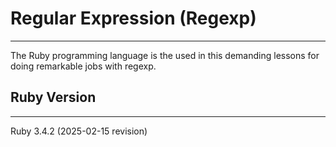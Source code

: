 # Regular Expression (Regexp)

-----------

The Ruby programming language is the used in this demanding lessons for doing remarkable jobs with regexp.

## Ruby Version

--------------

Ruby 3.4.2 (2025-02-15 revision)
